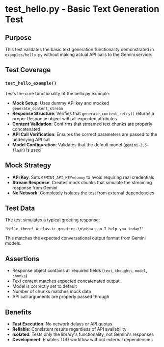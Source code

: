 # test_hello.py - Basic Text Generation Test

## Purpose

This test validates the basic text generation functionality demonstrated in `examples/hello.py` without making actual API calls to the Gemini service.

## Test Coverage

### `test_hello_example()`
Tests the core functionality of the hello.py example:
- **Mock Setup**: Uses dummy API key and mocked `generate_content_stream`
- **Response Structure**: Verifies that `generate_content_retry()` returns a proper Response object with all expected attributes
- **Content Validation**: Confirms that streamed text chunks are properly concatenated
- **API Call Verification**: Ensures the correct parameters are passed to the underlying API call
- **Model Configuration**: Validates that the default model (`gemini-2.5-flash`) is used

## Mock Strategy

- **API Key**: Sets `GEMINI_API_KEY=dummy` to avoid requiring real credentials
- **Stream Response**: Creates mock chunks that simulate the streaming response from Gemini
- **No Network**: Completely isolates the test from external dependencies

## Test Data

The test simulates a typical greeting response:
```
"Hello there! A classic greeting.\n\nHow can I help you today?"
```

This matches the expected conversational output format from Gemini models.

## Assertions

- Response object contains all required fields (`text`, `thoughts`, `model`, `chunks`)
- Text content matches expected concatenated output
- Model is correctly set to default
- Number of chunks matches mock data
- API call arguments are properly passed through

## Benefits

- **Fast Execution**: No network delays or API quotas
- **Reliable**: Consistent results regardless of API availability
- **Isolated**: Tests only the library's functionality, not Gemini's responses
- **Development**: Enables TDD workflow without external dependencies